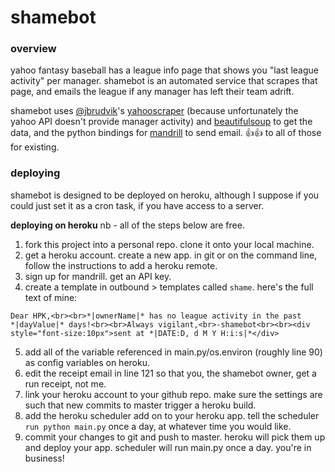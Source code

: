 # shamebot

### overview
yahoo fantasy baseball has a league info page that shows you "last league activity" per manager.
shamebot is an automated service that scrapes that page, and emails the league if any manager has left their team adrift.

shamebot uses [@jbrudvik](https://github.com/jbrudvik)'s [yahooscraper](https://github.com/jbrudvik/yahooscraper) (because unfortunately the yahoo API doesn't provide manager activity) and [beautifulsoup](http://www.crummy.com/software/BeautifulSoup/) to get the data, and the python bindings for [mandrill](http://mandrillapp.com/) to send email. :+1::+1: to all of those for existing.

### deploying
shamebot is designed to be deployed on heroku, although I suppose if you could just set it as a cron task, if you have access to a server.

**deploying on heroku**
nb - all of the steps below are free.
1) fork this project into a personal repo.  clone it onto your local machine.
2) get a heroku account.  create a new app.  in git or on the command line, follow the instructions to add a heroku remote.
3) sign up for mandrill.  get an API key.
4) create a template in outbound > templates called `shame`.  here's the full text of mine:
```
Dear HPK,<br><br>*|ownerName|* has no league activity in the past *|dayValue|* days!<br><br>Always vigilant,<br>-shamebot<br><br><div style="font-size:10px">sent at *|DATE:D, d M Y H:i:s|*</div>
```
5) add all of the variable referenced in main.py/os.environ (roughly line 90) as config variables on heroku.
6) edit the receipt email in line 121 so that you, the shamebot owner, get a run receipt, not me.
7) link your heroku account to your github repo.  make sure the settings are such that new commits to master trigger a heroku build.
8) add the heroku scheduler add on to your heroku app.  tell the scheduler `run python main.py` once a day, at whatever time you would like.
9) commit your changes to git and push to master.  heroku will pick them up and deploy your app.  scheduler will run main.py once a day.  you're in business!
